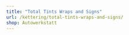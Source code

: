 ```yaml
---
title: "Total Tints Wraps and Signs"
url: /kettering/total-tints-wraps-and-signs/
shop: Autowerkstatt
---
```

